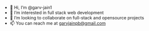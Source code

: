 
- 👋 Hi, I’m @garv-jain1
- 👀 I’m interested in full stack web development 
- 💞️ I’m looking to collaborate on full-stack and opensource projects
- 📫 You can reach me at garvjainpb@gmail.com

<!---
garv-jain1/garv-jain1 is a ✨ special ✨ repository because its `README.md` (this file) appears on your GitHub profile.
You can click the Preview link to take a look at your changes.
--->

